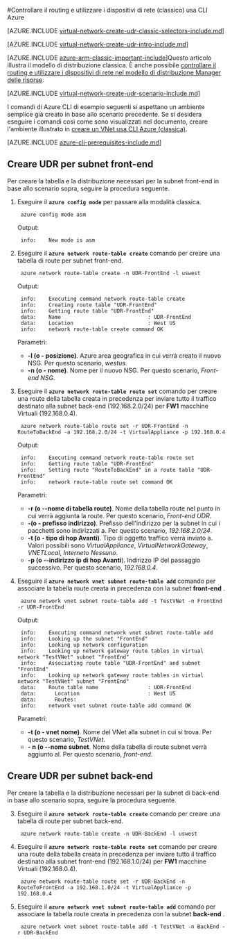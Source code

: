 <properties 
   pageTitle="Controllare il routing e utilizzare i dispositivi di rete utilizzando CLI Azure nel modello di distribuzione classica | Microsoft Azure"
   description="Informazioni su come controllare il routing VNets utilizzando CLI Azure nel modello di distribuzione classica"
   services="virtual-network"
   documentationCenter="na"
   authors="jimdial"
   manager="carmonm"
   editor=""
   tags="azure-service-management"
/>
<tags  
   ms.service="virtual-network"
   ms.devlang="na"
   ms.topic="article"
   ms.tgt_pltfrm="na"
   ms.workload="infrastructure-services"
   ms.date="03/15/2016"
   ms.author="jdial" />

#<a name="control-routing-and-use-virtual-appliances-classic-using-the-azure-cli"></a>Controllare il routing e utilizzare i dispositivi di rete (classico) usa CLI Azure

[AZURE.INCLUDE [virtual-network-create-udr-classic-selectors-include.md](../../includes/virtual-network-create-udr-classic-selectors-include.md)]

[AZURE.INCLUDE [virtual-network-create-udr-intro-include.md](../../includes/virtual-network-create-udr-intro-include.md)]

[AZURE.INCLUDE [azure-arm-classic-important-include](../../includes/azure-arm-classic-important-include.md)]Questo articolo illustra il modello di distribuzione classica. È anche possibile [controllare il routing e utilizzare i dispositivi di rete nel modello di distribuzione Manager delle risorse](virtual-network-create-udr-arm-cli.md).

[AZURE.INCLUDE [virtual-network-create-udr-scenario-include.md](../../includes/virtual-network-create-udr-scenario-include.md)]

I comandi di Azure CLI di esempio seguenti si aspettano un ambiente semplice già creato in base allo scenario precedente. Se si desidera eseguire i comandi così come sono visualizzati nel documento, creare l'ambiente illustrato in [creare un VNet usa CLI Azure (classica)](virtual-networks-create-vnet-classic-cli.md).

[AZURE.INCLUDE [azure-cli-prerequisites-include.md](../../includes/azure-cli-prerequisites-include.md)]

## <a name="create-the-udr-for-the-front-end-subnet"></a>Creare UDR per subnet front-end
Per creare la tabella e la distribuzione necessari per la subnet front-end in base allo scenario sopra, seguire la procedura seguente.

1. Eseguire il **`azure config mode`** per passare alla modalità classica.

        azure config mode asm

    Output:

        info:    New mode is asm

3. Eseguire il **`azure network route-table create`** comando per creare una tabella di route per subnet front-end.

        azure network route-table create -n UDR-FrontEnd -l uswest

    Output:

        info:    Executing command network route-table create
        info:    Creating route table "UDR-FrontEnd"
        info:    Getting route table "UDR-FrontEnd"
        data:    Name                            : UDR-FrontEnd
        data:    Location                        : West US
        info:    network route-table create command OK

    Parametri:
    - **-l (o - posizione)**. Azure area geografica in cui verrà creato il nuovo NSG. Per questo scenario, *westus*.
    - **-n (o - nome)**. Nome per il nuovo NSG. Per questo scenario, *Front-end NSG*.

4. Eseguire il **`azure network route-table route set`** comando per creare una route della tabella creata in precedenza per inviare tutto il traffico destinato alla subnet back-end (192.168.2.0/24) per **FW1** macchine Virtuali (192.168.0.4).

        azure network route-table route set -r UDR-FrontEnd -n RouteToBackEnd -a 192.168.2.0/24 -t VirtualAppliance -p 192.168.0.4

    Output:

        info:    Executing command network route-table route set
        info:    Getting route table "UDR-FrontEnd"
        info:    Setting route "RouteToBackEnd" in a route table "UDR-FrontEnd"
        info:    network route-table route set command OK

    Parametri:
    - **-r (o --nome di tabella route)**. Nome della tabella route nel punto in cui verrà aggiunta la route. Per questo scenario, *Front-end UDR*.
    - **-(o - prefisso indirizzo)**. Prefisso dell'indirizzo per la subnet in cui i pacchetti sono indirizzati a. Per questo scenario, *192.168.2.0/24*.
    - **-t (o - tipo di hop Avanti)**. Tipo di oggetto traffico verrà inviato a. Valori possibili sono *VirtualAppliance*, *VirtualNetworkGateway*, *VNETLocal*, *Internet*o *Nessuno*.
    - **-p (o --indirizzo ip di hop Avanti**). Indirizzo IP del passaggio successivo. Per questo scenario, *192.168.0.4*.

5. Eseguire il **`azure network vnet subnet route-table add`** comando per associare la tabella route creata in precedenza con la subnet **front-end** .

        azure network vnet subnet route-table add -t TestVNet -n FrontEnd -r UDR-FrontEnd

    Output:

        info:    Executing command network vnet subnet route-table add
        info:    Looking up the subnet "FrontEnd"
        info:    Looking up network configuration
        info:    Looking up network gateway route tables in virtual network "TestVNet" subnet "FrontEnd"
        info:    Associating route table "UDR-FrontEnd" and subnet "FrontEnd"
        info:    Looking up network gateway route tables in virtual network "TestVNet" subnet "FrontEnd"
        data:    Route table name                : UDR-FrontEnd
        data:      Location                      : West US
        data:      Routes:
        info:    network vnet subnet route-table add command OK 

    Parametri:
    - **-t (o - vnet nome)**. Nome del VNet alla subnet in cui si trova. Per questo scenario, *TestVNet*.
    - **- n (o --nome subnet**. Nome della tabella di route subnet verrà aggiunto al. Per questo scenario, *front-end*.
 
## <a name="create-the-udr-for-the-back-end-subnet"></a>Creare UDR per subnet back-end
Per creare la tabella e la distribuzione necessari per la subnet di back-end in base allo scenario sopra, seguire la procedura seguente.

3. Eseguire il **`azure network route-table create`** comando per creare una tabella di route per subnet back-end.

        azure network route-table create -n UDR-BackEnd -l uswest

4. Eseguire il **`azure network route-table route set`** comando per creare una route della tabella creata in precedenza per inviare tutto il traffico destinato alla subnet front-end (192.168.1.0/24) per **FW1** macchine Virtuali (192.168.0.4).

        azure network route-table route set -r UDR-BackEnd -n RouteToFrontEnd -a 192.168.1.0/24 -t VirtualAppliance -p 192.168.0.4

5. Eseguire il **`azure network vnet subnet route-table add`** comando per associare la tabella route creata in precedenza con la subnet **back-end** .

        azure network vnet subnet route-table add -t TestVNet -n BackEnd -r UDR-BackEnd

